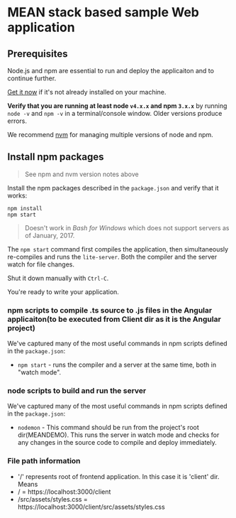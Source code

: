 # MEAN stack based sample Web application




## Prerequisites

Node.js and npm are essential to run and deploy the applicaiton and to continue further.
    
<a href="https://docs.npmjs.com/getting-started/installing-node" target="_blank" title="Installing Node.js and updating npm">
Get it now</a> if it's not already installed on your machine.
 
**Verify that you are running at least node `v4.x.x` and npm `3.x.x`**
by running `node -v` and `npm -v` in a terminal/console window.
Older versions produce errors.

We recommend [nvm](https://github.com/creationix/nvm) for managing multiple versions of node and npm.


## Install npm packages

> See npm and nvm version notes above

Install the npm packages described in the `package.json` and verify that it works:

```shell
npm install
npm start
```

>Doesn't work in _Bash for Windows_ which does not support servers as of January, 2017.

The `npm start` command first compiles the application, 
then simultaneously re-compiles and runs the `lite-server`.
Both the compiler and the server watch for file changes.

Shut it down manually with `Ctrl-C`.

You're ready to write your application.

### npm scripts to compile .ts source to .js files in the Angular applicaiton(to be executed from Client dir as it is the Angular project)

We've captured many of the most useful commands in npm scripts defined in the `package.json`:

* `npm start` - runs the compiler and a server at the same time, both in "watch mode".


### node scripts to build and run the server
We've captured many of the most useful commands in npm scripts defined in the `package.json`:

* `nodemon` - This command should be run from the project's root dir(MEANDEMO). This runs the server in watch mode and checks for any changes in the source code to compile and deploy immediately. 

### File path information
* '/' represents root of frontend application. In this case it is 'client' dir. Means
*  / = https://localhost:3000/client 
*  /src/assets/styles.css = https://localhost:3000/client/src/assets/styles.css